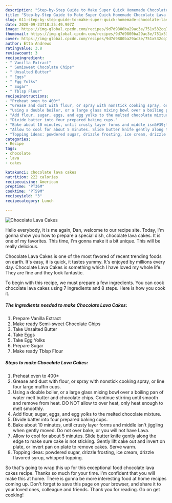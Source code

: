 ```yaml
---
description: "Step-by-Step Guide to Make Super Quick Homemade Chocolate Lava Cakes"
title: "Step-by-Step Guide to Make Super Quick Homemade Chocolate Lava Cakes"
slug: 611-step-by-step-guide-to-make-super-quick-homemade-chocolate-lava-cakes
date: 2020-09-23T18:35:49.907Z
image: https://img-global.cpcdn.com/recipes/9d7d9800ba29ac3e/751x532cq70/chocolate-lava-cakes-recipe-main-photo.jpg
thumbnail: https://img-global.cpcdn.com/recipes/9d7d9800ba29ac3e/751x532cq70/chocolate-lava-cakes-recipe-main-photo.jpg
cover: https://img-global.cpcdn.com/recipes/9d7d9800ba29ac3e/751x532cq70/chocolate-lava-cakes-recipe-main-photo.jpg
author: Etta Andrews
ratingvalue: 3.8
reviewcount: 3
recipeingredient:
- " Vanilla Extract"
- " Semisweet Chocolate Chips"
- " Unsalted Butter"
- " Eggs"
- " Egg Yolks"
- " Sugar"
- " Tblsp Flour"
recipeinstructions:
- "Preheat oven to 400*"
- "Grease and dust with flour, or spray with nonstick cooking spray, or line four large muffin cups."
- "Using a double boiler, or a large glass mixing bowl over a boiling pan of water melt butter and chocolate chips. Continue stirring until smooth and remove from heat. DO NOT allow to over heat, only heat enough to melt smoothly."
- "Add flour, sugar, eggs, and egg yolks to the melted chocolate mixture."
- "Divide batter into four prepared baking cups."
- "Bake about 10 minutes, until crusty layer forms and middle isn&#39;t jiggling when gently moved. Do not over bake, or you will not have Lava."
- "Allow to cool for about 5 minutes. Slide butter knife gently along the edge to make sure cake is not sticking. Gently lift cake out and invert on plate, or invert pan on plate to remove cakes. Serve warm."
- "Topping ideas: powdered sugar, drizzle frosting, ice cream, drizzle flavored syrup, whipped topping."
categories:
- Recipe
tags:
- chocolate
- lava
- cakes

katakunci: chocolate lava cakes 
nutrition: 222 calories
recipecuisine: American
preptime: "PT36M"
cooktime: "PT59M"
recipeyield: "3"
recipecategory: Lunch

---
```



![Chocolate Lava Cakes](https://img-global.cpcdn.com/recipes/9d7d9800ba29ac3e/751x532cq70/chocolate-lava-cakes-recipe-main-photo.jpg)

Hello everybody, it is me again, Dan, welcome to our recipe site. Today, I'm gonna show you how to prepare a special dish, chocolate lava cakes. It is one of my favorites. This time, I'm gonna make it a bit unique. This will be really delicious.



Chocolate Lava Cakes is one of the most favored of recent trending foods on earth. It's easy, it is quick, it tastes yummy. It's enjoyed by millions every day. Chocolate Lava Cakes is something which I have loved my whole life. They are fine and they look fantastic.


To begin with this recipe, we must prepare a few ingredients. You can cook chocolate lava cakes using 7 ingredients and 8 steps. Here is how you cook it.

<!--inarticleads1-->

##### The ingredients needed to make Chocolate Lava Cakes:

1. Prepare  Vanilla Extract
1. Make ready  Semi-sweet Chocolate Chips
1. Take  Unsalted Butter
1. Take  Eggs
1. Take  Egg Yolks
1. Prepare  Sugar
1. Make ready  Tblsp Flour




<!--inarticleads2-->

##### Steps to make Chocolate Lava Cakes:

1. Preheat oven to 400*
1. Grease and dust with flour, or spray with nonstick cooking spray, or line four large muffin cups.
1. Using a double boiler, or a large glass mixing bowl over a boiling pan of water melt butter and chocolate chips. Continue stirring until smooth and remove from heat. DO NOT allow to over heat, only heat enough to melt smoothly.
1. Add flour, sugar, eggs, and egg yolks to the melted chocolate mixture.
1. Divide batter into four prepared baking cups.
1. Bake about 10 minutes, until crusty layer forms and middle isn&#39;t jiggling when gently moved. Do not over bake, or you will not have Lava.
1. Allow to cool for about 5 minutes. Slide butter knife gently along the edge to make sure cake is not sticking. Gently lift cake out and invert on plate, or invert pan on plate to remove cakes. Serve warm.
1. Topping ideas: powdered sugar, drizzle frosting, ice cream, drizzle flavored syrup, whipped topping.




So that's going to wrap this up for this exceptional food chocolate lava cakes recipe. Thanks so much for your time. I'm confident that you will make this at home. There is gonna be more interesting food at home recipes coming up. Don't forget to save this page on your browser, and share it to your loved ones, colleague and friends. Thank you for reading. Go on get cooking!
